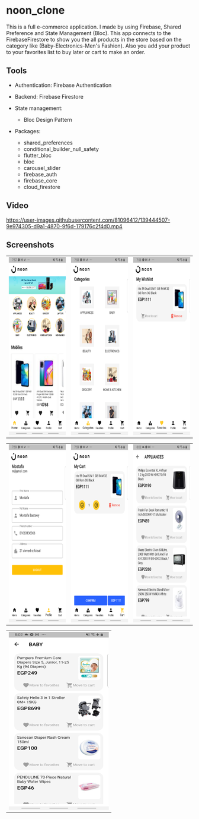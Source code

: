 # noon_clone

This is a full e-commerce application. I made by using Firebase, Shared Preference and State Management (Bloc). This app connects to the FirebaseFirestore to show you the all products in the store based on the category like (Baby-Electronics-Men's Fashion). Also you add your product to your favorites list to buy later or cart to make an order.

## Tools
- Authentication: Firebase Authentication
- Backend: Firebase Firestore
- State management:
    - Bloc Design Pattern 

- Packages:
    - shared_preferences
    - conditional_builder_null_safety
    - flutter_bloc
    - bloc
    - carousel_slider
    - firebase_auth
    - firebase_core
    - cloud_firestore

## Video

https://user-images.githubusercontent.com/81096412/139444507-9e974305-d9a1-4870-9f6d-179176c2f4d0.mp4

## Screenshots

<table>
  <tr>
    <td><img src="lib/screen_shots/noon1.jpg" width=270 height=480></td>
    <td><img src="lib/screen_shots/noon2.jpg" width=270 height=480></td>
    <td><img src="lib/screen_shots/noon3.jpg" width=270 height=480></td>
  </tr>
 </table>

<table>
  <tr>
    <td><img src="lib/screen_shots/noon4.jpg" width=270 height=480></td>
    <td><img src="lib/screen_shots/noon5.jpg" width=270 height=480></td>
    <td><img src="lib/screen_shots/noon6.jpg" width=270 height=480></td>
  </tr>
 </table>

<table>
  <tr>
    <td><img src="lib/screen_shots/noon7.jpg" width=270 height=480></td>
  </tr>
 </table>